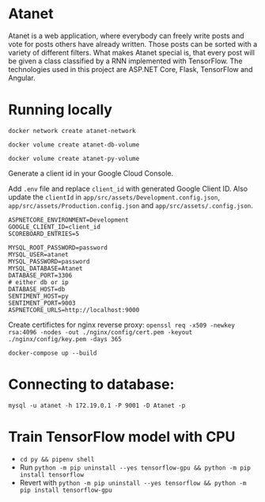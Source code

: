 # Atanet
Atanet is a web application, where everybody can freely write posts and vote for posts others have already written. Those posts can be sorted with a variety of different filters. What makes Atanet special is, that every post will be given a class classified by a RNN implemented with TensorFlow.
The technologies used in this project are ASP.NET Core, Flask, TensorFlow and Angular.

# Running locally
`docker network create atanet-network`

`docker volume create atanet-db-volume`

`docker volume create atanet-py-volume`

Generate a client id in your Google Cloud Console.

Add `.env` file and replace `client_id` with generated Google Client ID.
Also update the `clientId` in `app/src/assets/Development.config.json`, `app/src/assets/Production.config.json` and `app/src/assets/.config.json`.

```
ASPNETCORE_ENVIRONMENT=Development
GOOGLE_CLIENT_ID=client_id
SCOREBOARD_ENTRIES=5

MYSQL_ROOT_PASSWORD=password
MYSQL_USER=atanet
MYSQL_PASSWORD=password
MYSQL_DATABASE=Atanet
DATABASE_PORT=3306
# either db or ip
DATABASE_HOST=db
SENTIMENT_HOST=py
SENTIMENT_PORT=9003
ASPNETCORE_URLS=http://localhost:9000
```

Create certifictes for nginx reverse proxy:
`openssl req -x509 -newkey rsa:4096 -nodes -out ./nginx/config/cert.pem -keyout ./nginx/config/key.pem -days 365`

`docker-compose up --build`

# Connecting to database:
`mysql -u atanet -h 172.19.0.1 -P 9001 -D Atanet -p`

# Train TensorFlow model with CPU
- `cd py && pipenv shell`
- Run `python -m pip uninstall --yes tensorflow-gpu && python -m pip install tensorflow`
- Revert with `python -m pip uninstall --yes tensorflow && python -m pip install tensorflow-gpu`
